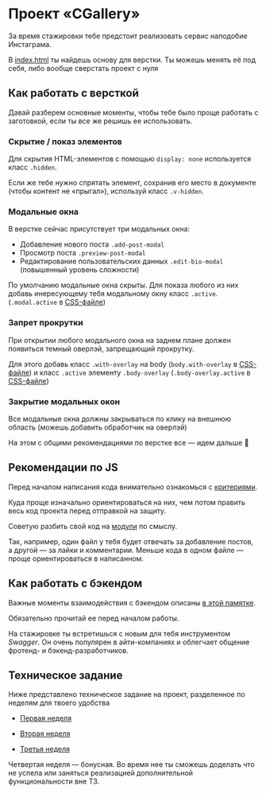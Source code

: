 # Проект «CGallery»

За время стажировки тебе предстоит реализовать сервис наподобие Инстаграма.

В [index.html](./index.html) ты найдешь основу для верстки. Ты можешь менять её под себя, либо вообще сверстать проект с нуля

## Как работать с версткой

Давай разберем основные моменты, чтобы тебе было проще работать с заготовкой, если ты все же решишь ее использовать.

### Скрытие / показ элементов

Для скрытия HTML-элементов с помощью `display: none` используется класс `.hidden`.

Если же тебе нужно спрятать элемент, сохранив его место в документе (чтобы контент не «прыгал»), используй класс `.v-hidden`.

### Модальные окна

В верстке сейчас присутствует три модальных окна:

- Добавление нового поста `.add-post-modal`
- Просмотр поста `.preview-post-modal`
- Редактирование пользовательских данных `.edit-bio-modal` (повышенный уровень сложности)

По умолчанию модальные окна скрыты. Для показа любого из них добавь инересующему тебя модальному окну класс `.active`. (`.modal.active` в [CSS-файле](./style.css))

### Запрет прокрутки

При открытии любого модального окна на заднем плане должен появиться темный оверлэй, запрещающий прокрутку.

Для этого добавь класс `.with-overlay` на body (`body.with-overlay` в [CSS-файле](./style.css)) и класс `.active` элементу `.body-overlay` (`.body-overlay.active` в [CSS-файле](./style.css))

### Закрытие модальных окон

Все модальные окна должны закрываться по клику на внешнюю область (можешь добавить обработчик на оверлэй)

На этом с общими рекомендациями по верстке все — идем дальше 🙂

## Рекомендации по JS

Перед началом написания кода внимательно ознакомься с [критериями](https://docs.google.com/spreadsheets/d/1oa5-hl-jiYb1PBvKOd-wsdVvrvJagNTeQZBKpdcsunw/edit#gid=0).

Куда проще изначально ориентироваться на них, чем потом править весь код проекта перед отправкой на защиту.

Советую разбить свой код на [модули](https://learn.javascript.ru/modules-intro) по смыслу.

Так, например, один файл у тебя будет отвечать за добавление постов, а другой — за лайки и комментарии. Меньше кода в одном файле — проще ориентироваться в написанном.

## Как работать с бэкендом

Важные моменты взаимодействия с бэкендом описаны [в этой памятке](./task/work-with-backend.md).

Обязательно прочитай ее перед началом работы.

На стажировке ты встретишься с новым для тебя инструментом _Swagger_. Он очень популярен в айти-компаниях и облегчает общение фротенд- и бэкенд-разработчиков.

## Техническое задание

Ниже представлено техническое задание на проект, разделенное по неделям для твоего удобства

- [Первая неделя](./task/first-week.md)

- [Вторая неделя](./task/second-week.md)

- [Третья неделя](./task/first-week.md)

Четвертая неделя — бонусная. Во время нее ты сможешь доделать что не успела или заняться реализацией дополнительной функциональности вне ТЗ.
